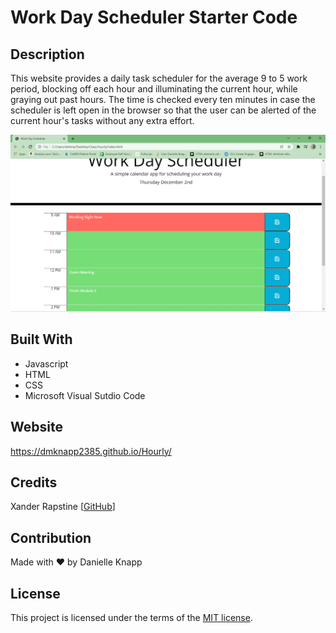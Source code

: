 # Work Day Scheduler Starter Code

## Description 

This website provides a daily task scheduler for the average 9 to 5 work period, blocking off each hour and illuminating the current hour, while graying out past hours. The time is checked every ten minutes in case the scheduler is left open in the browser so that the user can be alerted of the current hour's tasks without any extra effort. 

![Example Tasks](/images/task-page.png "Hour Scheduler")

## Built With

* Javascript
* HTML
* CSS
* Microsoft Visual Sutdio Code

## Website

https://dmknapp2385.github.io/Hourly/

## Credits

Xander Rapstine [[GitHub](https://github.com/Xandromus)]

## Contribution
Made with ❤ by Danielle Knapp

## License

This project is licensed under the terms of the [MIT license](/license.txt).